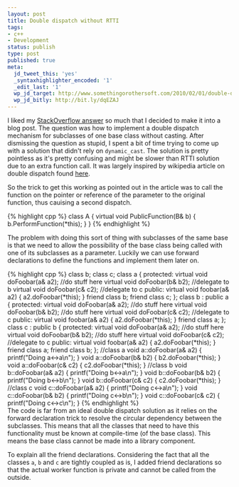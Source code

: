 ```yaml
---
layout: post
title: Double dispatch without RTTI
tags:
- c++
- Development
status: publish
type: post
published: true
meta:
  jd_tweet_this: 'yes'
  _syntaxhighlighter_encoded: '1'
  _edit_last: '1'
  wp_jd_target: http://www.somethingorothersoft.com/2010/02/01/double-dispatch-without-rtti/
  wp_jd_bitly: http://bit.ly/dqEZAJ
---
```

I liked my [StackOverflow answer](http://stackoverflow.com/questions/2159496/c-problem-with-function-overloading/2159524#2159524) so much that I decided to make it into a blog post. The question was how to implement a double dispatch mechanism for subclasses of one base class without casting. After dismissing the question as stupid, I spent a bit of time trying to come up with a solution that didn't rely on `dynamic_cast`. The solution is pretty pointless as it's pretty confusing and might be slower than RTTI solution due to an extra function call. It was largely inspired by wikipedia article on double dispatch found [here](http://en.wikipedia.org/wiki/Double_dispatch).

So the trick to get this working as pointed out in the article was to call the function on the pointer or reference of the parameter to the original function, thus cauising a second dispatch.
<div class="foo">
{% highlight cpp %}
class A {
  virtual void PublicFunction(B& b) {
    b.PerformFunction(*this);
  }
}
{% endhighlight %}
</div>

The problem with doing this sort of thing with subclasses of the same base is that we need to allow the possibility of the base class being called with one of its subclasses as a parameter. Luckily we can use forward declarations to define the functions and implement them later on.

<div class="foo">
{% highlight cpp %}
class b;
class c;
class a {
protected:
    virtual void doFoobar(a& a2); //do stuff here 
    virtual void doFoobar(b& b2); //delegate to b
    virtual void doFoobar(c& c2); //delegate to c
public:
    virtual void foobar(a& a2) {
        a2.doFoobar(*this);
    }
    friend class b;
    friend class c;
};
class b : public a {
protected:
    virtual void doFoobar(a& a2); //do stuff here 
    virtual void doFoobar(b& b2); //do stuff here
    virtual void doFoobar(c& c2); //delegate to c
public:
    virtual void foobar(a& a2) {
        a2.doFoobar(*this);
    }
    friend class a;
};
class c : public b {
protected:
    virtual void doFoobar(a& a2); //do stuff here 
    virtual void doFoobar(b& b2); //do stuff here
    virtual void doFoobar(c& c2); //delegate to c
public:
    virtual void foobar(a& a2) {
        a2.doFoobar(*this);
    }
    friend class a;
    friend class b;
};
//class a
void a::doFoobar(a& a2)  {
    printf("Doing a<->a\n");
}
void a::doFoobar(b& b2)  {
    b2.doFoobar(*this);
}
void a::doFoobar(c& c2)  {
    c2.doFoobar(*this);
}
//class b
void b::doFoobar(a& a2)  {
    printf("Doing b<->a\n");
}
void b::doFoobar(b& b2)  {
    printf("Doing b<->b\n");
}
void b::doFoobar(c& c2)  {
    c2.doFoobar(*this);
}
//class c
void c::doFoobar(a& a2)  {
    printf("Doing c<->a\n");
}
void c::doFoobar(b& b2)  {
    printf("Doing c<->b\n");
}
void c::doFoobar(c& c2)  {
    printf("Doing c<->c\n");
}
{% endhighlight %}
</div>
The code is far from an ideal double dispatch solution as it relies on the forward declaration trick to resolve the circular dependency between the subclasses. This means that all the classes that need to have this functionality must be known at compile-time (of the base class). This means the base class cannot be made into a library component.

To explain all the friend declarations. Considering the fact that all the classes `a`, `b` and `c` are tightly coupled as is, I added friend declarations so that the actual worker function is private and cannot be called from the outside.
